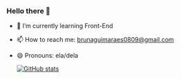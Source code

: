 ### Hello there 👋

- 🌱 I’m currently learning Front-End
- 📫 How to reach me: brunaguimaraes0809@gmail.com
- 😄 Pronouns: ela/dela

  [![GitHub stats](https://github-readme-stats.vercel.app/api?brunagmrs=anuraghazra)](https://github.com/anuraghazra/github-readme-stats)             
